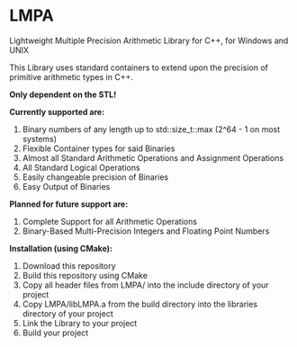 # LMPA
Lightweight Multiple Precision Arithmetic Library for C++, for Windows and UNIX

This Library uses standard containers to extend upon the precision of primitive arithmetic types in C++.

**Only dependent on the STL!**


**Currently supported are:**
1. Binary numbers of any length up to std::size_t::max (2^64 - 1 on most systems)
2. Flexible Container types for said Binaries
3. Almost all Standard Arithmetic Operations and Assignment Operations
4. All Standard Logical Operations
5. Easily changeable precision of Binaries
6. Easy Output of Binaries

**Planned for future support are:**
1. Complete Support for all Arithmetic Operations
2. Binary-Based Multi-Precision Integers and Floating Point Numbers


**Installation (using CMake):**
1. Download this repository
2. Build this repository using CMake
3. Copy all header files from LMPA/ into the include directory of your project
4. Copy LMPA/libLMPA.a from the build directory into the libraries directory of your project
5. Link the Library to your project
6. Build your project
